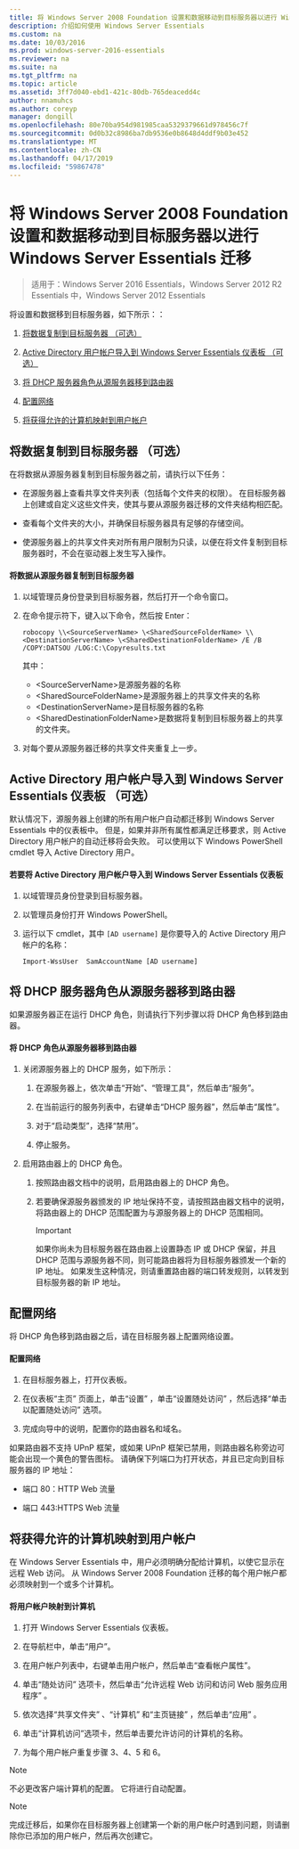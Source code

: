 ```yaml
---
title: 将 Windows Server 2008 Foundation 设置和数据移动到目标服务器以进行 Windows Server Essentials 迁移
description: 介绍如何使用 Windows Server Essentials
ms.custom: na
ms.date: 10/03/2016
ms.prod: windows-server-2016-essentials
ms.reviewer: na
ms.suite: na
ms.tgt_pltfrm: na
ms.topic: article
ms.assetid: 3ff7d040-ebd1-421c-80db-765deacedd4c
author: nnamuhcs
ms.author: coreyp
manager: dongill
ms.openlocfilehash: 80e70ba954d981985caa5329379661d978456c7f
ms.sourcegitcommit: 0d0b32c8986ba7db9536e0b8648d4ddf9b03e452
ms.translationtype: MT
ms.contentlocale: zh-CN
ms.lasthandoff: 04/17/2019
ms.locfileid: "59867478"
---
```

# <a name="move-windows-server-2008-foundation-settings-and-data-to-the-destination-server-for-windows-server-essentials-migration"></a>将 Windows Server 2008 Foundation 设置和数据移动到目标服务器以进行 Windows Server Essentials 迁移

>适用于：Windows Server 2016 Essentials，Windows Server 2012 R2 Essentials 中，Windows Server 2012 Essentials

将设置和数据移到目标服务器，如下所示：： 

1.  [将数据复制到目标服务器 （可选）](Move-Windows-Server-2008-Foundation-settings-and-data-to-the-Destination-Server-for-Windows-Server-Essentials-migration.md#BKMK_CopyData)  
  
2.  [Active Directory 用户帐户导入到 Windows Server Essentials 仪表板 （可选）](Move-Windows-Server-2008-Foundation-settings-and-data-to-the-Destination-Server-for-Windows-Server-Essentials-migration.md#BKMK_ImportADaccounts)  
  
3.  [将 DHCP 服务器角色从源服务器移到路由器](Move-Windows-Server-2008-Foundation-settings-and-data-to-the-Destination-Server-for-Windows-Server-Essentials-migration.md#BKMK_MoveDHCP)  
  
4.  [配置网络](Move-Windows-Server-2008-Foundation-settings-and-data-to-the-Destination-Server-for-Windows-Server-Essentials-migration.md#BKMK_Network)  
  
5.  [将获得允许的计算机映射到用户帐户](Move-Windows-Server-2008-Foundation-settings-and-data-to-the-Destination-Server-for-Windows-Server-Essentials-migration.md#BKMK_MapPermittedComputers)  
  
##  <a name="BKMK_CopyData"></a> 将数据复制到目标服务器 （可选）  
 在将数据从源服务器复制到目标服务器之前，请执行以下任务：  
  
-   在源服务器上查看共享文件夹列表（包括每个文件夹的权限）。 在目标服务器上创建或自定义这些文件夹，使其与要从源服务器迁移的文件夹结构相匹配。  
  
-   查看每个文件夹的大小，并确保目标服务器具有足够的存储空间。  
  
-   使源服务器上的共享文件夹对所有用户限制为只读，以便在将文件复制到目标服务器时，不会在驱动器上发生写入操作。  
  
#### <a name="to-copy-data-from-the-source-server-to-the-destination-server"></a>将数据从源服务器复制到目标服务器  
  
1.  以域管理员身份登录到目标服务器，然后打开一个命令窗口。  
  
2.  在命令提示符下，键入以下命令，然后按 Enter：  
  
    `robocopy \\<SourceServerName> \<SharedSourceFolderName> \\<DestinationServerName> \<SharedDestinationFolderName> /E /B /COPY:DATSOU /LOG:C:\Copyresults.txt`  
  
     其中：
     - \<SourceServerName\>是源服务器的名称
     - \<SharedSourceFolderName\>是源服务器上的共享文件夹的名称
     - \<DestinationServerName\>是目标服务器的名称
     - \<SharedDestinationFolderName\>是数据将复制到目标服务器上的共享的文件夹。  
  
3.  对每个要从源服务器迁移的共享文件夹重复上一步。  
  
##  <a name="BKMK_ImportADaccounts"></a> Active Directory 用户帐户导入到 Windows Server Essentials 仪表板 （可选）  
 默认情况下，源服务器上创建的所有用户帐户自动都迁移到 Windows Server Essentials 中的仪表板中。 但是，如果并非所有属性都满足迁移要求，则 Active Directory 用户帐户的自动迁移将会失败。 可以使用以下 Windows PowerShell cmdlet 导入 Active Directory 用户。  
  
#### <a name="to-import-an-active-directory-user-account-to-the-windows-server-essentials-dashboard"></a>若要将 Active Directory 用户帐户导入到 Windows Server Essentials 仪表板  
  
1.  以域管理员身份登录到目标服务器。  
  
2.  以管理员身份打开 Windows PowerShell。  
  
3.  运行以下 cmdlet，其中 `[AD username]` 是你要导入的 Active Directory 用户帐户的名称：  
  
     `Import-WssUser  SamAccountName [AD username]`  
  
##  <a name="BKMK_MoveDHCP"></a> 将 DHCP 服务器角色从源服务器移到路由器  
 如果源服务器正在运行 DHCP 角色，则请执行下列步骤以将 DHCP 角色移到路由器。  
  
#### <a name="to-move-the-dhcp-role-from-the-source-server-to-the-router"></a>将 DHCP 角色从源服务器移到路由器  
  
1.  关闭源服务器上的 DHCP 服务，如下所示：  
  
    1.  在源服务器上，依次单击“开始”、“管理工具”，然后单击“服务”。  
  
    2.  在当前运行的服务列表中，右键单击“DHCP 服务器”，然后单击“属性”。  
  
    3.  对于“启动类型”，选择“禁用”。  
  
    4.  停止服务。  
  
2.  启用路由器上的 DHCP 角色。  
  
    1.  按照路由器文档中的说明，启用路由器上的 DHCP 角色。  
  
    2.  若要确保源服务器颁发的 IP 地址保持不变，请按照路由器文档中的说明，将路由器上的 DHCP 范围配置为与源服务器上的 DHCP 范围相同。  
  
        > [!IMPORTANT]
        >  如果你尚未为目标服务器在路由器上设置静态 IP 或 DHCP 保留，并且 DHCP 范围与源服务器不同，则可能路由器将为目标服务器颁发一个新的 IP 地址。 如果发生这种情况，则请重置路由器的端口转发规则，以转发到目标服务器的新 IP 地址。  
  
##  <a name="BKMK_Network"></a> 配置网络  
 将 DHCP 角色移到路由器之后，请在目标服务器上配置网络设置。  
  
#### <a name="to-configure-the-network"></a>配置网络  
  
1.  在目标服务器上，打开仪表板。  
  
2.  在仪表板“主页”  页面上，单击“设置” ，单击“设置随处访问” ，然后选择“单击以配置随处访问”  选项。  
  
3.  完成向导中的说明，配置你的路由器名和域名。  
  
 如果路由器不支持 UPnP 框架，或如果 UPnP 框架已禁用，则路由器名称旁边可能会出现一个黄色的警告图标。 请确保下列端口为打开状态，并且已定向到目标服务器的 IP 地址：  
  
-   端口 80：HTTP Web 流量  
  
-   端口 443:HTTPS Web 流量  
  
##  <a name="BKMK_MapPermittedComputers"></a> 将获得允许的计算机映射到用户帐户  
 在 Windows Server Essentials 中，用户必须明确分配给计算机，以使它显示在远程 Web 访问。 从 Windows Server 2008 Foundation 迁移的每个用户帐户都必须映射到一个或多个计算机。  
  
#### <a name="to-map-user-accounts-to-computers"></a>将用户帐户映射到计算机  
  
1.  打开 Windows Server Essentials 仪表板。  
  
2.  在导航栏中，单击“用户”。  
  
3.  在用户帐户列表中，右键单击用户帐户，然后单击“查看帐户属性”。  
  
4.  单击“随处访问”  选项卡，然后单击“允许远程 Web 访问和访问 Web 服务应用程序” 。  
  
5.  依次选择“共享文件夹” 、“计算机” 和“主页链接” ，然后单击“应用” 。  
  
6.  单击“计算机访问”选项卡，然后单击要允许访问的计算机的名称。  
  
7.  为每个用户帐户重复步骤 3、4、5 和 6。  
  
> [!NOTE]
>  不必更改客户端计算机的配置。 它将进行自动配置。  
  
> [!NOTE]
>  完成迁移后，如果你在目标服务器上创建第一个新的用户帐户时遇到问题，则请删除你已添加的用户帐户，然后再次创建它。
